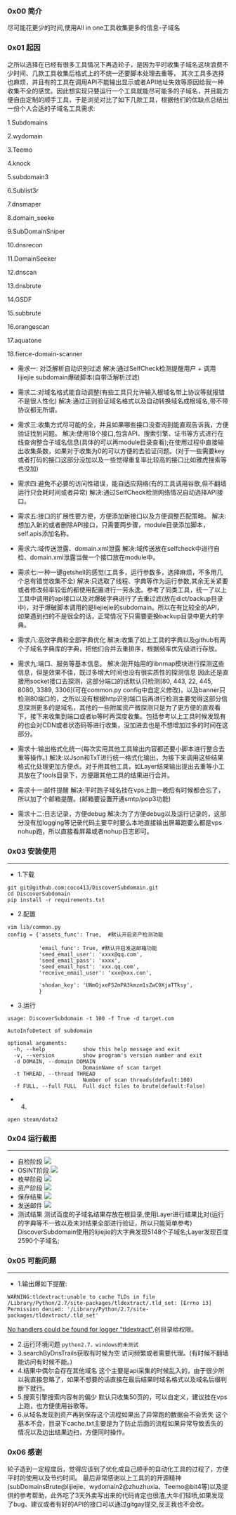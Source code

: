 ### 0x00 简介
尽可能花更少的时间,使用All in one工具收集更多的信息-子域名

### 0x01 起因

之所以选择在已经有很多工具情况下再造轮子，是因为平时收集子域名这块浪费不少时间、几款工具收集后格式上的不统一还要脚本处理去重等，
其次工具多选择也麻烦，并且有的工具在调用API不能输出显示或者API地址失效等原因给我一种收集不全的感觉。因此想实现只要运行一个工具就能尽可能多的子域名，并且能方便自由定制的顺手工具，于是浏览对比了如下几款工具，根据他们的优缺点总结出一份个人合适的子域名工具需求:

 

1.Subdomains

2.wydomain

3.Teemo

4.knock 

5.subdomain3

6.Sublist3r

7.dnsmaper

8.domain_seeke

9.SubDomainSniper

10.dnsrecon 

11.DomainSeeker

12.dnscan 

13.dnsbrute 

14.GSDF

15.subbrute 

16.orangescan 

17.aquatone 

18.fierce-domain-scanner 

- 需求一: 对泛解析自动识别过滤
解决:通过SelfCheck检测提醒用户 + 调用lijiejie subdomain爆破脚本(自带泛解析过滤)

- 需求二:对域名格式能自动调整(有些工具只允许输入根域名带上协议等就报错不是很人性化)
解决:通过正则验证域名格式以及自动转换域名成根域名,带不带协议都无所谓。

- 需求三:收集方式尽可能的全，并且如果哪些接口没查询到能直观告诉我，方便验证找到问题。
解决:使用18个接口,包含API、搜索引擎、证书等方式进行在线查询整合子域名信息(具体的可以再module目录查看);在使用过程中直接输出收集条数，如果对于收集为0的可以方便的去验证问题。(对于一些需要key或者打码的接口这部分没加以及一些觉得重复率比较高的接口比如雅虎搜索等也没加)

- 需求四:避免不必要的访问性错误，能自适应网络(有的工具调用谷歌,但不翻墙运行只会耗时间或者异常)
解决:通过SelfCheck检测网络情况自动选择API接口。

- 需求五:接口的扩展性要方便，方便添加新接口以及方便调整匹配策略。
解决:想加入新的或者删除API接口，只需要两步骤，module目录添加脚本，self.apis添加名称。

- 需求六:域传送泄露、domain.xml泄露
解决:域传送放在selfcheck中进行自检、domain.xml泄露当做一个接口放在module中。

- 需求七:一种一键getshell的感觉(工具多，运行参数多，选择麻烦，不多用几个总有错觉收集不全)
解决:只选取了线程、字典等作为运行参数,其余无关紧要或者修改频率较低的都使用配置进行一劳永逸。参考了同类工具，统一了以上工具中调用的api接口以及对爆破字典进行了去重过滤(放在dict/backup目录中)，对于爆破脚本调用的是liejiejie的subdomain。所以在有比较全的API，如果遇到扫的不是很全的话，正常情况下只需要更换backup目录中更大的字典。

- 需求八:高效字典和全部字典优化
解决:收集了如上工具的字典以及github有两个子域名字典库的字典，把他们合并去重排序，根据频率优先级进行存放。

- 需求九:端口、服务等基本信息。
解决:刚开始用的libnmap模块进行探测这些信息，但是效果不佳，既过多增大时间也没有很实质性的探测信息
因此还是直接用socket接口去探测，这部分端口的话默认只检测[80, 443, 22, 445, 8080, 3389, 3306](可在common.py config中自定义修改)，以及banner只检测80端口的，之所以没有根据http识别端口后再进行检测主要觉得这部分信息探测更多的是域名，其他的一些附属资产微探测只是为了更方便的直观看下，接下来收集到端口或者ip等时再深度收集。包括参考以上工具时候发现有的也会对CDN或者状态码等进行收集，没加进去也是不想增加过多的时间在这部分。

- 需求十:输出格式化统一(每次实用其他工具输出内容都还要小脚本进行整合去重等操作。) 
解决:以Json和TxT进行统一格式化输出，为接下来调用这些结果格式化处理更加方便点。对于用其他工具，如Layer结果输出提出去重等小工具放在了tools目录下，方便跟其他工具的结果进行合并。

- 需求十一:邮件提醒 
解决:平时跑子域名挂在vps上跑一晚后有时候都会忘了，所以加了个邮箱提醒。(邮箱要设置开通smtp/pop3功能)

- 需求十二:日志记录，方便debug 
解决:为了方便debug以及运行记录的，这部分没有加logging等记录代码主要平时要么本地直接输出屏幕跑要么都是vps nohup跑，所以直接看屏幕或者nohup日志即可。

### 0x03 安装使用
___
- 1.下载
```
git git@github.com:coco413/DiscoverSubdomain.git
cd DiscoverSubdomain
pip install -r requirements.txt
```

- 2.配置
```
vim lib/common.py
config = {'assets_func': True,  #默认开启资产检测功能

          'email_func': True, #默认开启发送邮箱功能
          'seed_email_user': 'xxxx@qq.com',
          'seed_email_pass': 'xxxx',
          'seed_email_host': 'xxx.qq.com',
          'receive_email_user': 'xxx@xxx.con',

          'shodan_key': 'UNmOjxeFS2mPA3kmzm1sZwC0XjaTTksy', 
          }
```

- 3.运行
```
usage: DiscoverSubdomain -t 100 -f True -d target.com

AutoInfoDetect of subdomain

optional arguments:
  -h, --help            show this help message and exit
  -v, --version         show program's version number and exit
  -d DOMAIN, --domain DOMAIN
                        DomainName of scan target
  -t THREAD, --thread THREAD
                        Number of scan threads(default:100)
  -f FULL, --full FULL  Full dict files to brute(default:False)
```
- 4.
```
open steam/dota2
```

### 0x04 运行截图
___
- 自检阶段
![](http://p4.cdn.img9.top/ipfs/QmU5mDUWjdHdPEiCwhCYwmSJvCatengGvmuXz5FNXLWFRV?4.png)
- OSINT阶段
![](http://p1.cdn.img9.top/ipfs/QmUXmdiW5z67H4SciEEVVkb5vXAacaZEVPjVaLBN2Wx7Q2?1.png)
- 枚举阶段
![](http://p4.cdn.img9.top/ipfs/QmP5cGchx7ryzghhZowDXnCmvmNtE35UtCKd6ETefknoWC?4.png)
- 资产阶段
![](http://p0.cdn.img9.top/ipfs/QmattMNYXZXbvYmwKQKf1WpfC6sHUVDhaxhT7Mwb7NzdL9?0.png)
- 保存结果
![](http://p4.cdn.img9.top/ipfs/QmYfN873q6M2QpCUBQjj1otDh5RYoseqSoqE3wcMo6CsgK?4.png)
- 发送邮件
![](http://p0.cdn.img9.top/ipfs/QmXwKPG1uH42MHVcVGWNhZ4jE8h2L9wZcbaACLQ2Dcb2wH?0.png)
- 测试结果
测试百度的子域名结果存放在根目录,使用Layer进行结果比对(运行的字典等不一致以及未对结果全部进行验证，所以只能简单参考)
DiscoverSubdomain使用的lijiejie的大字典发现5148个子域名;Layer发现百度2590个子域名;


### 0x05 可能问题
___
- 1.输出爆如下提醒:
```
WARNING:tldextract:unable to cache TLDs in file /Library/Python/2.7/site-packages/tldextract/.tld_set: [Errno 13] Permission denied: '/Library/Python/2.7/site-packages/tldextract/.tld_set'
```
[No handlers could be found for logger "tldextract"](https://github.com/infosec-au/altdns/issues/15),创目录给权限。

- 2.运行环境问题
`python2.7，windows的未测试`
- 3.searchByDnsTrails获取有时候为空
访问频繁或者需要代理。(有时候不翻墙能访问有时候不能。)
- 4.结果中偶尔会存在其他域名
这个主要是api采集的时候乱入的，由于很少所以我直接忽略了，如果不想要的话直接在最后结果时域名格式以及域名后缀判断下就行。
- 5.搜索引擎搜索内容有的偏少
默认只收集50页的，可以自定义，建议挂在vps上跑，也方便使用谷歌等。
- 6.从域名发现到资产再到保存这个流程如果出了异常跑的数据会不会丢失
这个基本不会，目录下cache.txt主要是为了防止后面的流程如果异常导致丢失的情况以及边出结果边扫，方便同时操作。

### 0x06 感谢
轮子造到一定程度后，觉得应该到了优化成自己顺手的自动化工具的过程了，方便平时的使用以及节约时间。
最后非常感谢以上工具的的开源精神(subDomainsBrute@lijiejie、wydomain2@zhuzhuxia、Teemo@bit4等)以及提供的参考帮助，此外吃了3天外卖写出来的代码肯定也很渣,大牛们轻喷,如果发现了bug、建议或者有好的API的接口可以通过gitgay提交,反正我也不会改。

